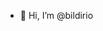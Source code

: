 - 👋 Hi, I’m @bildirio

<!---
Haberler, son dakika haberleri, Türkiye ve dünyadan en son en güncel haberler, gündem, ekonomi, spor, magazin ve teknoloji haberleri www.bildirio.com'da.
--->
